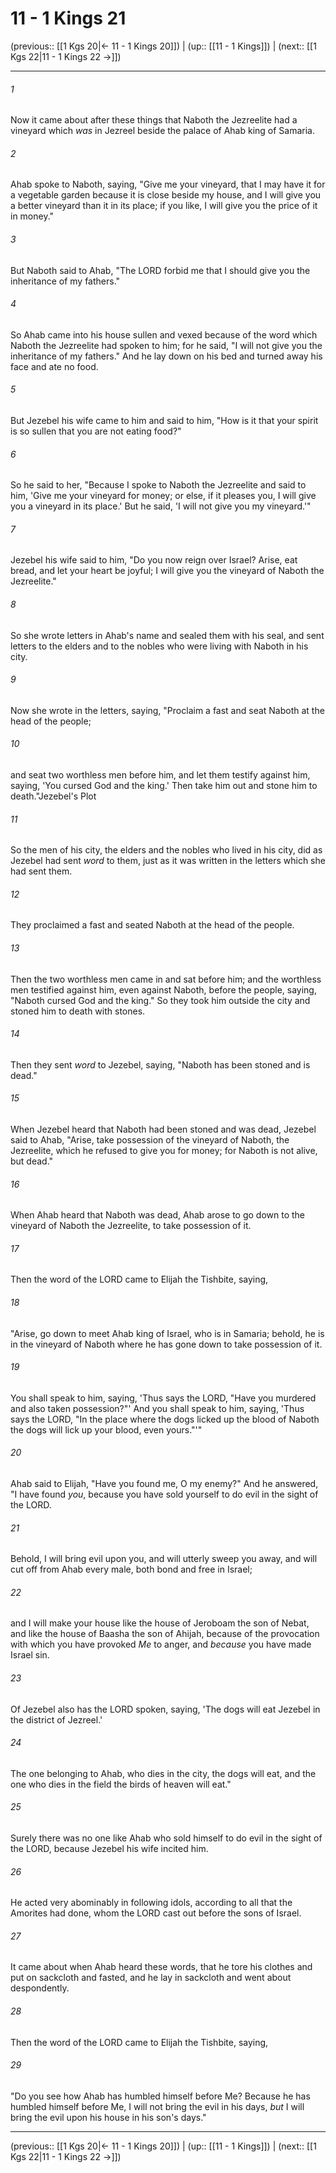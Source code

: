 # 11 - 1 Kings 21

(previous:: [[1 Kgs 20|← 11 - 1 Kings 20]]) | (up:: [[11 - 1 Kings]]) | (next:: [[1 Kgs 22|11 - 1 Kings 22 →]])

***


###### 1 
Now it came about after these things that Naboth the Jezreelite had a vineyard which _was_ in Jezreel beside the palace of Ahab king of Samaria. 

###### 2 
Ahab spoke to Naboth, saying, "Give me your vineyard, that I may have it for a vegetable garden because it is close beside my house, and I will give you a better vineyard than it in its place; if you like, I will give you the price of it in money." 

###### 3 
But Naboth said to Ahab, "The LORD forbid me that I should give you the inheritance of my fathers." 

###### 4 
So Ahab came into his house sullen and vexed because of the word which Naboth the Jezreelite had spoken to him; for he said, "I will not give you the inheritance of my fathers." And he lay down on his bed and turned away his face and ate no food. 

###### 5 
But Jezebel his wife came to him and said to him, "How is it that your spirit is so sullen that you are not eating food?" 

###### 6 
So he said to her, "Because I spoke to Naboth the Jezreelite and said to him, 'Give me your vineyard for money; or else, if it pleases you, I will give you a vineyard in its place.' But he said, 'I will not give you my vineyard.'" 

###### 7 
Jezebel his wife said to him, "Do you now reign over Israel? Arise, eat bread, and let your heart be joyful; I will give you the vineyard of Naboth the Jezreelite." 

###### 8 
So she wrote letters in Ahab's name and sealed them with his seal, and sent letters to the elders and to the nobles who were living with Naboth in his city. 

###### 9 
Now she wrote in the letters, saying, "Proclaim a fast and seat Naboth at the head of the people; 

###### 10 
and seat two worthless men before him, and let them testify against him, saying, 'You cursed God and the king.' Then take him out and stone him to death."Jezebel's Plot 

###### 11 
So the men of his city, the elders and the nobles who lived in his city, did as Jezebel had sent _word_ to them, just as it was written in the letters which she had sent them. 

###### 12 
They proclaimed a fast and seated Naboth at the head of the people. 

###### 13 
Then the two worthless men came in and sat before him; and the worthless men testified against him, even against Naboth, before the people, saying, "Naboth cursed God and the king." So they took him outside the city and stoned him to death with stones. 

###### 14 
Then they sent _word_ to Jezebel, saying, "Naboth has been stoned and is dead." 

###### 15 
When Jezebel heard that Naboth had been stoned and was dead, Jezebel said to Ahab, "Arise, take possession of the vineyard of Naboth, the Jezreelite, which he refused to give you for money; for Naboth is not alive, but dead." 

###### 16 
When Ahab heard that Naboth was dead, Ahab arose to go down to the vineyard of Naboth the Jezreelite, to take possession of it. 

###### 17 
Then the word of the LORD came to Elijah the Tishbite, saying, 

###### 18 
"Arise, go down to meet Ahab king of Israel, who is in Samaria; behold, he is in the vineyard of Naboth where he has gone down to take possession of it. 

###### 19 
You shall speak to him, saying, 'Thus says the LORD, "Have you murdered and also taken possession?"' And you shall speak to him, saying, 'Thus says the LORD, "In the place where the dogs licked up the blood of Naboth the dogs will lick up your blood, even yours."'" 

###### 20 
Ahab said to Elijah, "Have you found me, O my enemy?" And he answered, "I have found _you_, because you have sold yourself to do evil in the sight of the LORD. 

###### 21 
Behold, I will bring evil upon you, and will utterly sweep you away, and will cut off from Ahab every male, both bond and free in Israel; 

###### 22 
and I will make your house like the house of Jeroboam the son of Nebat, and like the house of Baasha the son of Ahijah, because of the provocation with which you have provoked _Me_ to anger, and _because_ you have made Israel sin. 

###### 23 
Of Jezebel also has the LORD spoken, saying, 'The dogs will eat Jezebel in the district of Jezreel.' 

###### 24 
The one belonging to Ahab, who dies in the city, the dogs will eat, and the one who dies in the field the birds of heaven will eat." 

###### 25 
Surely there was no one like Ahab who sold himself to do evil in the sight of the LORD, because Jezebel his wife incited him. 

###### 26 
He acted very abominably in following idols, according to all that the Amorites had done, whom the LORD cast out before the sons of Israel. 

###### 27 
It came about when Ahab heard these words, that he tore his clothes and put on sackcloth and fasted, and he lay in sackcloth and went about despondently. 

###### 28 
Then the word of the LORD came to Elijah the Tishbite, saying, 

###### 29 
"Do you see how Ahab has humbled himself before Me? Because he has humbled himself before Me, I will not bring the evil in his days, _but_ I will bring the evil upon his house in his son's days."

***

(previous:: [[1 Kgs 20|← 11 - 1 Kings 20]]) | (up:: [[11 - 1 Kings]]) | (next:: [[1 Kgs 22|11 - 1 Kings 22 →]])
